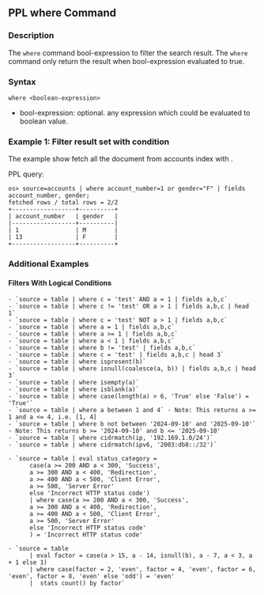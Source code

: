 ## PPL where Command

### Description
The ``where`` command bool-expression to filter the search result. The ``where`` command only return the result when bool-expression evaluated to true.


### Syntax
`where <boolean-expression>`

* bool-expression: optional. any expression which could be evaluated to boolean value.

### Example 1: Filter result set with condition

The example show fetch all the document from accounts index with .

PPL query:

    os> source=accounts | where account_number=1 or gender="F" | fields account_number, gender;
    fetched rows / total rows = 2/2
    +------------------+----------+
    | account_number   | gender   |
    |------------------+----------|
    | 1                | M        |
    | 13               | F        |
    +------------------+----------+

### Additional Examples

#### **Filters With Logical Conditions**
```
- `source = table | where c = 'test' AND a = 1 | fields a,b,c`
- `source = table | where c != 'test' OR a > 1 | fields a,b,c | head 1`
- `source = table | where c = 'test' NOT a > 1 | fields a,b,c`
- `source = table | where a = 1 | fields a,b,c`
- `source = table | where a >= 1 | fields a,b,c`
- `source = table | where a < 1 | fields a,b,c`
- `source = table | where b != 'test' | fields a,b,c`
- `source = table | where c = 'test' | fields a,b,c | head 3`
- `source = table | where ispresent(b)`
- `source = table | where isnull(coalesce(a, b)) | fields a,b,c | head 3`
- `source = table | where isempty(a)`
- `source = table | where isblank(a)`
- `source = table | where case(length(a) > 6, 'True' else 'False') = 'True'`
- `source = table | where a between 1 and 4` - Note: This returns a >= 1 and a <= 4, i.e. [1, 4]
- `source = table | where b not between '2024-09-10' and '2025-09-10'` - Note: This returns b >= '2024-09-10' and b <= '2025-09-10'
- `source = table | where cidrmatch(ip, '192.169.1.0/24')`
- `source = table | where cidrmatch(ipv6, '2003:db8::/32')`

- `source = table | eval status_category =
      case(a >= 200 AND a < 300, 'Success',
      a >= 300 AND a < 400, 'Redirection',
      a >= 400 AND a < 500, 'Client Error',
      a >= 500, 'Server Error'
      else 'Incorrect HTTP status code')
      | where case(a >= 200 AND a < 300, 'Success',
      a >= 300 AND a < 400, 'Redirection',
      a >= 400 AND a < 500, 'Client Error',
      a >= 500, 'Server Error'
      else 'Incorrect HTTP status code'
      ) = 'Incorrect HTTP status code'

- `source = table
      | eval factor = case(a > 15, a - 14, isnull(b), a - 7, a < 3, a + 1 else 1)
      | where case(factor = 2, 'even', factor = 4, 'even', factor = 6, 'even', factor = 8, 'even' else 'odd') = 'even'
      |  stats count() by factor`
```